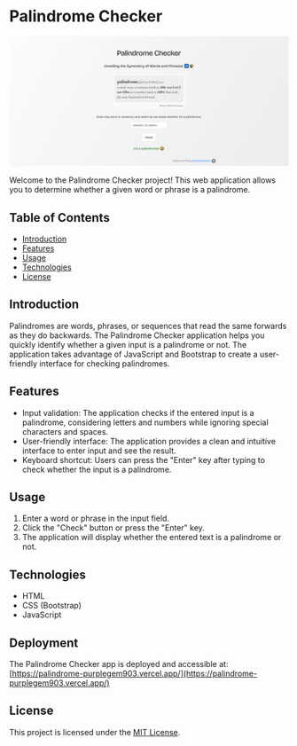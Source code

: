 # Palindrome Checker

![Palindrome Checker](screenshot.png)

Welcome to the Palindrome Checker project! This web application allows you to determine whether a given word or phrase is a palindrome.

## Table of Contents

- [Introduction](#introduction)
- [Features](#features)
- [Usage](#usage)
- [Technologies](#technologies)
- [License](#license)

## Introduction

Palindromes are words, phrases, or sequences that read the same forwards as they do backwards. The Palindrome Checker application helps you quickly identify whether a given input is a palindrome or not. The application takes advantage of JavaScript and Bootstrap to create a user-friendly interface for checking palindromes.

## Features

- Input validation: The application checks if the entered input is a palindrome, considering letters and numbers while ignoring special characters and spaces.
- User-friendly interface: The application provides a clean and intuitive interface to enter input and see the result.
- Keyboard shortcut: Users can press the "Enter" key after typing to check whether the input is a palindrome.

## Usage

1. Enter a word or phrase in the input field.
2. Click the "Check" button or press the "Enter" key.
3. The application will display whether the entered text is a palindrome or not.

## Technologies

- HTML
- CSS (Bootstrap)
- JavaScript

## Deployment

The Palindrome Checker app is deployed and accessible at: [https://palindrome-purplegem903.vercel.app/](https://palindrome-purplegem903.vercel.app/)

## License

This project is licensed under the [MIT License](LICENSE).
